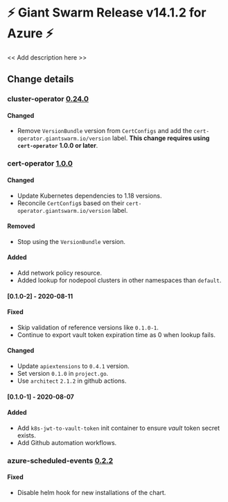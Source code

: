# :zap: Giant Swarm Release v14.1.2 for Azure :zap:

<< Add description here >>

## Change details


### cluster-operator [0.24.0](https://github.com/giantswarm/cluster-operator/releases/tag/v0.24.0)

#### Changed
- Remove `VersionBundle` version from `CertConfigs` and add the `cert-operator.giantswarm.io/version` label. **This change requires using `cert-operator` 1.0.0 or later**.



### cert-operator [1.0.0](https://github.com/giantswarm/cert-operator/releases/tag/v1.0.0)

#### Changed
- Update Kubernetes dependencies to 1.18 versions.
- Reconcile `CertConfig`s based on their `cert-operator.giantswarm.io/version` label.
#### Removed
- Stop using the `VersionBundle` version.
#### Added
- Add network policy resource.
- Added lookup for nodepool clusters in other namespaces than `default`.
#### [0.1.0-2] - 2020-08-11
#### Fixed
- Skip validation of reference versions like `0.1.0-1`.
- Continue to export vault token expiration time as 0 when lookup fails.
#### Changed
- Update `apiextensions` to `0.4.1` version.
- Set version `0.1.0` in `project.go`.
- Use `architect` `2.1.2` in github actions.
#### [0.1.0-1] - 2020-08-07
#### Added
- Add `k8s-jwt-to-vault-token` init container to ensure *vault* token secret exists.
- Add Github automation workflows.



### azure-scheduled-events [0.2.2](https://github.com/giantswarm/azure-scheduled-events/releases/tag/v0.2.2)

#### Fixed
- Disable helm hook for new installations of the chart.



